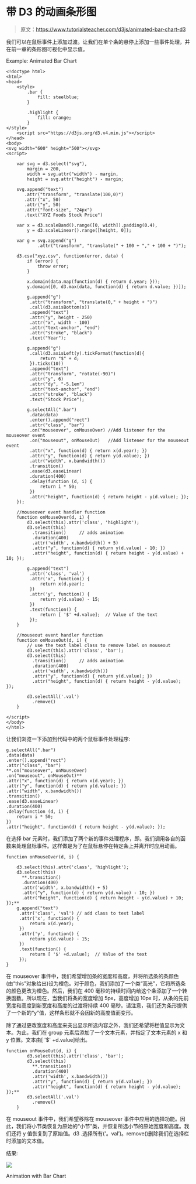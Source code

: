 # 带 D3 的动画条形图

> 原文：<https://www.tutorialsteacher.com/d3js/animated-bar-chart-d3>

我们可以在鼠标事件上添加过渡。让我们在单个条的悬停上添加一些事件处理，并在前一章的条形图可视化中显示值。

Example: Animated Bar Chart

```
<!doctype html>
<html>
<head>
    <style>
        .bar {
            fill: steelblue;
        }

        .highlight {
            fill: orange;
        }
</style>
    <script src="https://d3js.org/d3.v4.min.js"></script>
</head>
<body>
<svg width="600" height="500"></svg>
<script>

    var svg = d3.select("svg"),
        margin = 200,
        width = svg.attr("width") - margin,
        height = svg.attr("height") - margin;

    svg.append("text")
       .attr("transform", "translate(100,0)")
       .attr("x", 50)
       .attr("y", 50)
       .attr("font-size", "24px")
       .text("XYZ Foods Stock Price")

    var x = d3.scaleBand().range([0, width]).padding(0.4),
        y = d3.scaleLinear().range([height, 0]);

    var g = svg.append("g")
            .attr("transform", "translate(" + 100 + "," + 100 + ")");

    d3.csv("xyz.csv", function(error, data) {
        if (error) {
            throw error;
        }

        x.domain(data.map(function(d) { return d.year; }));
        y.domain([0, d3.max(data, function(d) { return d.value; })]);

        g.append("g")
         .attr("transform", "translate(0," + height + ")")
         .call(d3.axisBottom(x))
         .append("text")
         .attr("y", height - 250)
         .attr("x", width - 100)
         .attr("text-anchor", "end")
         .attr("stroke", "black")
         .text("Year");

        g.append("g")
         .call(d3.axisLeft(y).tickFormat(function(d){
             return "$" + d;
         }).ticks(10))
         .append("text")
         .attr("transform", "rotate(-90)")
         .attr("y", 6)
         .attr("dy", "-5.1em")
         .attr("text-anchor", "end")
         .attr("stroke", "black")
         .text("Stock Price");

        g.selectAll(".bar")
         .data(data)
         .enter().append("rect")
         .attr("class", "bar")
         .on("mouseover", onMouseOver) //Add listener for the mouseover event
         .on("mouseout", onMouseOut)   //Add listener for the mouseout event
         .attr("x", function(d) { return x(d.year); })
         .attr("y", function(d) { return y(d.value); })
         .attr("width", x.bandwidth())
         .transition()
         .ease(d3.easeLinear)
         .duration(400)
         .delay(function (d, i) {
             return i * 50;
         })
         .attr("height", function(d) { return height - y(d.value); });
    });

    //mouseover event handler function
    function onMouseOver(d, i) {
        d3.select(this).attr('class', 'highlight');
        d3.select(this)
          .transition()     // adds animation
          .duration(400)
          .attr('width', x.bandwidth() + 5)
          .attr("y", function(d) { return y(d.value) - 10; })
          .attr("height", function(d) { return height - y(d.value) + 10; });

        g.append("text")
         .attr('class', 'val') 
         .attr('x', function() {
             return x(d.year);
         })
         .attr('y', function() {
             return y(d.value) - 15;
         })
         .text(function() {
             return [ '$' +d.value];  // Value of the text
         });
    }

    //mouseout event handler function
    function onMouseOut(d, i) {
        // use the text label class to remove label on mouseout
        d3.select(this).attr('class', 'bar');
        d3.select(this)
          .transition()     // adds animation
          .duration(400)
          .attr('width', x.bandwidth())
          .attr("y", function(d) { return y(d.value); })
          .attr("height", function(d) { return height - y(d.value); });

        d3.selectAll('.val')
          .remove()
    }

</script>
</body>
</html> 
```

让我们浏览一下添加到代码中的两个鼠标事件处理程序:

```
g.selectAll(".bar")
.data(data)
.enter().append("rect")
.attr("class", "bar")
**.on("mouseover", onMouseOver)
.on("mouseout", onMouseOut)**
.attr("x", function(d) { return x(d.year); })
.attr("y", function(d) { return y(d.value); })
.attr("width", x.bandwidth())
.transition()
.ease(d3.easeLinear)
.duration(400)
.delay(function (d, i) {
    return i * 50;
})
.attr("height", function(d) { return height - y(d.value); }); 
```

在选择 bar 元素时，我们添加了两个新的事件处理程序，即。我们调用各自的函数来处理鼠标事件。这样做是为了在鼠标悬停在特定条上并离开时应用动画。

```
function onMouseOver(d, i) {

    d3.select(this).attr('class', 'highlight');
    d3.select(this)
      **.transition()
      .duration(400)
      .attr('width', x.bandwidth() + 5)
      .attr("y", function(d) { return y(d.value) - 10; })
      .attr("height", function(d) { return height - y(d.value) + 10; });** 
    g.append("text")
     .attr('class', 'val') // add class to text label
     .attr('x', function() {
         return x(d.year);
     })
     .attr('y', function() {
         return y(d.value) - 15;
     })
     .text(function() {
         return [ '$' +d.value];  // Value of the text
     });
} 
```

在 mouseover 事件中，我们希望增加条的宽度和高度，并将所选条的条颜色(由“this”对象给出)设为橙色。对于颜色，我们添加了一个类“高光”，它将所选条的颜色更改为橙色。然后，我们在 400 毫秒的持续时间内给这个条添加了一个转换函数。所以现在，当我们将条的宽度增加 5px，高度增加 10px 时，从条的先前宽度和高度到新宽度和高度的过渡将持续 400 毫秒。请注意，我们还为条形提供了一个新的“y”值，这样条形就不会因新的高度值而变形。

除了通过更改宽度和高度来突出显示所选内容之外，我们还希望将栏值显示为文本。为此，我们在 group 元素后添加了一个文本元素，并指定了文本元素的 x 和 y 位置。文本由[ '$' +d.value]给出。

```
function onMouseOut(d, i) {
        d3.select(this).attr('class', 'bar');
        d3.select(this)
          **.transition()
          .duration(400)
          .attr('width', x.bandwidth())
          .attr("y", function(d) { return y(d.value); })
          .attr("height", function(d) { return height - y(d.value); });** 
        d3.selectAll('.val')
          .remove()
    } 
```

在 mouseout 事件中，我们希望移除在 mouseover 事件中应用的选择功能。因此，我们将小节类恢复为原始的“小节”类，并恢复所选小节的原始宽度和高度。我们还将 y 值恢复到了原始值。d3 .选择所有('。val’)。remove()删除我们在选择栏时添加的文本值。

结果:

[![](img/4e81529b0744053df90aa12c4a33c537.png)](../../Content/images/d3js/bar-chart-animation.png)

Animation with Bar Chart

